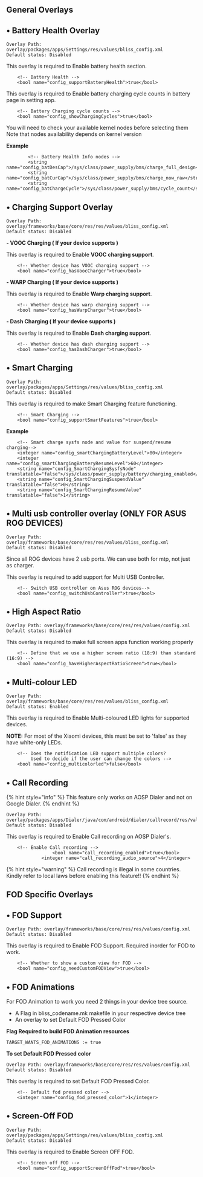 ## General Overlays

• Battery Health Overlay
------------------------

```
Overlay Path: overlay/packages/apps/Settings/res/values/bliss_config.xml
Default status: Disabled
```

This overlay is required to Enable battery health section.

```
	<!-- Battery Health -->
    <bool name="config_supportBatteryHealth">true</bool>
```

This overlay is required to Enable battery charging cycle counts in battery page in setting app.

```
	<!-- Battery Charging cycle counts -->
    <bool name="config_showChargingCycles">true</bool>
```

You will need to check your available kernel nodes before selecting them
Note that nodes availability depends on kernel version


**Example**
```
		<!-- Battery Health Info nodes -->
        <string name="config_batDesCap">/sys/class/power_supply/bms/charge_full_design</string>
        <string name="config_batCurCap">/sys/class/power_supply/bms/charge_now_raw</string>
        <string name="config_batChargeCycle">/sys/class/power_supply/bms/cycle_count</string>
```

• Charging Support Overlay
------------------------

```
Overlay Path: overlay/frameworks/base/core/res/res/values/bliss_config.xml
Default status: Disabled
```

**- VOOC Charging ( If your device supports )**

This overlay is required to Enable **VOOC charging support**.

```
    <!-- Whether device has VOOC charging support -->
    <bool name="config_hasVoocCharger">true</bool>
```

**- WARP Charging ( If your device supports )**

This overlay is required to Enable **Warp charging support**.

```
    <!-- Whether device has warp charging support -->
    <bool name="config_hasWarpCharger">true</bool>
```

**- Dash Charging ( If your device supports )**

This overlay is required to Enable **Dash charging support**.

```
    <!-- Whether device has dash charging support -->
    <bool name="config_hasDashCharger">true</bool>
```

• Smart Charging
----------------

```
Overlay Path: overlay/packages/apps/Settings/res/values/bliss_config.xml
Default status: Disabled
```

This overlay is required to make Smart Charging feature functioning.

```
    <!-- Smart Charging -->
    <bool name="config_supportSmartFeatures">true</bool>
```

**Example**
```
    <!-- Smart charge sysfs node and value for suspend/resume charging-->
    <integer name="config_smartChargingBatteryLevel">80</integer>
    <integer name="config_smartChargingBatteryResumeLevel">60</integer>
    <string name="config_SmartChargingSysfsNode" translatable="false">/sys/class/power_supply/battery/charging_enabled</string>
    <string name="config_SmartChargingSuspendValue" translatable="false">0</string>
    <string name="config_SmartChargingResumeValue" translatable="false">1</string>
```

• Multi usb controller overlay (ONLY FOR ASUS ROG DEVICES)
----------------

```
Overlay Path: overlay/frameworks/base/core/res/res/values/bliss_config.xml
Default status: Disabled
```

Since all ROG devices have 2 usb ports. We can use both for mtp, not just as charger.

This overlay is required to add support for Multi USB Controller.

```
    <!-- Switch USB controller on Asus ROG devices-->
    <bool name="config_switchUsbController">true</bool>
```

• High Aspect Ratio
------------------
```
Overlay Path: overlay/frameworks/base/core/res/res/values/config.xml
Default status: Disabled
```

This overlay is required to make full screen apps function working properly

```
    <!-- Define that we use a higher screen ratio (18:9) than standard (16:9) -->
    <bool name="config_haveHigherAspectRatioScreen">true</bool>
```

• Multi-colour LED
----------------

```
Overlay Path: overlay/frameworks/base/core/res/res/values/bliss_config.xml
Default status: Enabled
```

This overlay is required to Enable Multi-coloured LED lights for supported devices.

**NOTE:** For most of the Xiaomi devices, this must be set to 'false' as they have white-only LEDs.

```
    <!-- Does the notification LED support multiple colors?
         Used to decide if the user can change the colors -->
    <bool name="config_multicolorled">false</bool>
```

• Call Recording
----------------
{% hint style="info" %}
This feature only works on AOSP Dialer and not on Google Dialer.
{% endhint %}

```
Overlay Path: overlay/packages/apps/Dialer/java/com/android/dialer/callrecord/res/values/config.xml
Default status: Disabled
```

This overlay is required to Enable Call recording on AOSP Dialer's.

```
    <!-- Enable Call recording -->
				 <bool name="call_recording_enabled">true</bool>
		     <integer name="call_recording_audio_source">4</integer>
```

{% hint style="warning" %}
Call recording is illegal in some countries. Kindly refer to local laws before enabling this feature!!
{% endhint %}

## FOD Specific Overlays

• FOD Support
----------------

```
Overlay Path: overlay/frameworks/base/core/res/res/values/config.xml
Default status: Disabled
```

This overlay is required to Enable FOD Support. Required inorder for FOD to work.

```
    <!-- Whether to show a custom view for FOD -->
    <bool name="config_needCustomFODView">true</bool>
```

• FOD Animations
----------------
For FOD Animation to work you need 2 things in your device tree source.

  - A Flag in bliss_codename.mk makefile in your respective device tree
  - An overlay to set Default FOD Pressed Color

**Flag Required to build FOD Animation resources**

```
TARGET_WANTS_FOD_ANIMATIONS := true
```

**To set Default FOD Pressed color**
```
Overlay Path: overlay/frameworks/base/core/res/res/values/config.xml
Default status: Disabled
```

This overlay is required to set Default FOD Pressed Color.

```
    <!-- Default fod pressed color -->
    <integer name="config_fod_pressed_color">1</integer>
```

• Screen-Off FOD
----------------

```
Overlay Path: overlay/packages/apps/Settings/res/values/bliss_config.xml
Default status: Disabled
```

This overlay is required to Enable Screen OFF FOD.

```
    <!-- Screen off FOD -->
    <bool name="config_supportScreenOffFod">true</bool>
```
